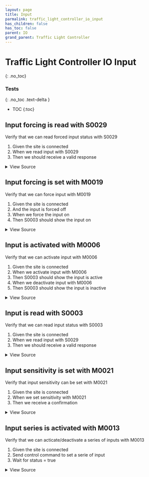 ```yaml
---
layout: page
title: Input
parmalink: traffic_light_controller_io_input
has_children: false
has_toc: false
parent: IO
grand_parent: Traffic Light Controller
---
```


# Traffic Light Controller IO Input
{: .no_toc}



### Tests
{: .no_toc .text-delta }

- TOC
{:toc}

## Input forcing is read with S0029

Verify that we can read forced input status with S0029
1. Given the site is connected
2. When we read input with S0029
3. Then we should receive a valid response

<details markdown="block">
  <summary>
     View Source
  </summary>
```ruby
Validator::Site.connected do |task,supervisor,site|
 request_status_and_confirm site, "forced input status",
    { S0029: [:status] }
end
```
</details>




## Input forcing is set with M0019

Verify that we can force input with M0019
1. Given the site is connected
2. And the input is forced off
2. When we force the input on
3. Then S0003 should show the input on

<details markdown="block">
  <summary>
     View Source
  </summary>
```ruby
Validator::Site.connected do |task,supervisor,site|
  prepare task, site
  inputs = Validator.config['items']['inputs']
  skip("No inputs configured") if inputs.nil? || inputs.empty?
  inputs.each do |input|
    force_input input: input, status: 'True', value: 'False'
    force_input input: input, status: 'True', value: 'True'
  ensure
    force_input input: input, status: 'False', validate: false
  end
end
```
</details>




## Input is activated with M0006

Verify that we can activate input with M0006
1. Given the site is connected
2. When we activate input with M0006
3. Then S0003 should show the input is active
4. When we deactivate input with M0006
5. Then S0003 should show the input is inactive

<details markdown="block">
  <summary>
     View Source
  </summary>
```ruby
Validator::Site.connected do |task,supervisor,site|
  prepare task, site
  inputs = Validator.config['items']['inputs']
  skip("No inputs configured") if inputs.nil? || inputs.empty?
  prepare task, site
  inputs.each { |input| switch_input input }
end
```
</details>




## Input is read with S0003

Verify that we can read input status with S0003
1. Given the site is connected
2. When we read input with S0029
3. Then we should receive a valid response

<details markdown="block">
  <summary>
     View Source
  </summary>
```ruby
Validator::Site.connected do |task,supervisor,site|
 request_status_and_confirm site, "input status",
    { S0003: [:inputstatus] }
end
```
</details>




## Input sensitivity is set with M0021

Verify that input sensitivity can be set with M0021
1. Given the site is connected
2. When we set sensitivity with M0021
3. Then we receive a confirmation

<details markdown="block">
  <summary>
     View Source
  </summary>
```ruby
Validator::Site.connected do |task,supervisor,site|
  prepare task, site
  status = '1-50'
  set_trigger_level status
end
```
</details>




## Input series is activated with M0013

Verify that we can acticate/deactivate a series of inputs with M0013
1. Given the site is connected
2. Send control command to set a serie of input
3. Wait for status = true

<details markdown="block">
  <summary>
     View Source
  </summary>
```ruby
Validator::Site.connected do |task,supervisor,site|
  prepare task, site
  inputs = Validator.config['items']['inputs']
  skip("No inputs configured") if inputs.nil? || inputs.empty?
  status = "1,3,12;5,5,10"
  set_series_of_inputs status
end
```
</details>


